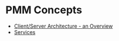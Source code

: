 <div class="section" id="pmm-concepts"></div>

# PMM Concepts

* [Client/Server Architecture - an Overview](architecture.md)
* [Services](services-index.md)
